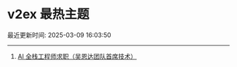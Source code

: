 # v2ex 最热主题

最近更新时间: 2025-03-09 16:03:50

--- 
1. [AI 全栈工程师求职（吴恩达团队首席技术）](https://www.v2ex.com/t/1116989) 
